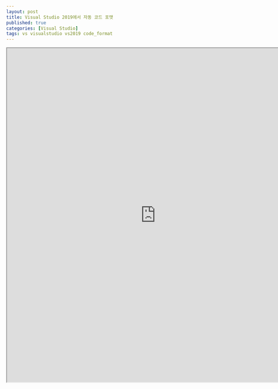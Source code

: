 ```yaml
---
layout: post
title: Visual Studio 2019에서 자동 코드 포맷
published: true
categories: [Visual Studio]
tags: vs visualstudio vs2019 code_format
---
```

<iframe width="800" height="900" src="https://docs.google.com/document/d/e/2PACX-1vSHbFf4IQTLWM3mNBs8YLbvsq2ZUPHxgt-RId4Uibj92UkNEFtWesfdjqi5izZJG_BNeHTfSwTqGHXK/pub?embedded=true"></iframe>  
  

